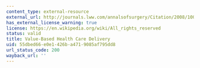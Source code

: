 ```yaml
---
content_type: external-resource
external_url: http://journals.lww.com/annalsofsurgery/Citation/2008/10000/Value_Based_Health_Care_Delivery.1.aspx
has_external_license_warning: true
license: https://en.wikipedia.org/wiki/All_rights_reserved
status: valid
title: Value-Based Health Care Delivery
uid: 55dbed66-e0e1-426b-a471-9085af795dd8
url_status_code: 200
wayback_url: ''
---
```

